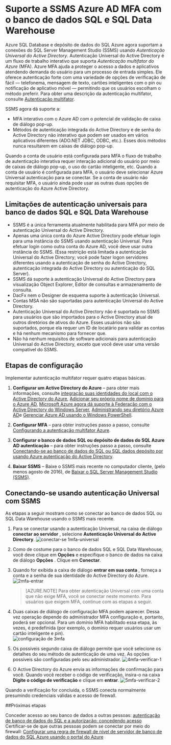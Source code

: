 <properties
   pageTitle="SSMS suporte do Azure AD MFA com o banco de dados SQL e SQL Data Warehouse | Microsoft Azure"
   description="Use Multi-acrescentado autenticação com SSMS para banco de dados SQL e SQL Data Warehouse."
   services="sql-database"
   documentationCenter=""
   authors="BYHAM"
   manager="jhubbard"
   editor=""
   tags=""/>

<tags
   ms.service="sql-database"
   ms.devlang="na"
   ms.topic="article"
   ms.tgt_pltfrm="na"
   ms.workload="data-management"
   ms.date="10/04/2016"
   ms.author="rick.byham@microsoft.com"/>

# <a name="ssms-support-for-azure-ad-mfa-with-sql-database-and-sql-data-warehouse"></a>Suporte a SSMS Azure AD MFA com o banco de dados SQL e SQL Data Warehouse

Azure SQL Database e depósito de dados do SQL Azure agora suportam a conexões do SQL Server Management Studio (SSMS) usando *Autenticação Universal do Active Directory*. Autenticação Universal do Active Directory é um fluxo de trabalho interativo que suporta *Autenticação multifator do Azure* (MFA). Azure MFA ajuda a proteger o acesso a dados e aplicativos atendendo demanda do usuário para um processo de entrada simples. Ele oferece autenticação forte com uma variedade de opções de verificação de fácil — telefonema, mensagem de texto, cartões inteligentes com o pin ou notificação de aplicativo móvel — permitindo que os usuários escolham o método preferir. Para obter uma descrição da autenticação multifator, consulte [Autenticação multifator](../multi-factor-authentication/multi-factor-authentication.md).

SSMS agora dá suporte a:

- MFA interativo com o Azure AD com o potencial de validação de caixa de diálogo pop-up.
- Métodos de autenticação integrada do Active Directory e de senha do Active Directory não interativo que podem ser usados em vários aplicativos diferentes (ADO.NET JDBC, ODBC, etc.). Esses dois métodos nunca resultarem em caixas de diálogo pop-up.

Quando a conta de usuário está configurada para MFA o fluxo de trabalho de autenticação interativa requer interação adicional do usuário por meio de caixas de diálogo pop-up, o uso do cartão inteligente, etc. Quando a conta de usuário é configurada para MFA, o usuário deve selecionar Azure Universal autenticação para se conectar. Se a conta de usuário não requisitar MFA, o usuário ainda pode usar as outras duas opções de autenticação do Azure Active Directory.

## <a name="universal-authentication-limitations-for-sql-database-and-sql-data-warehouse"></a>Limitações de autenticação universais para banco de dados SQL e SQL Data Warehouse

- SSMS é a única ferramenta atualmente habilitada para MFA por meio de autenticação Universal do Active Directory.
- Apenas uma única conta do Azure Active Directory pode efetuar login para uma instância do SSMS usando autenticação Universal. Para efetuar login como outra conta do Azure AD, você deve usar outra instância do SSMS. (Essa restrição está limitada a autenticação Universal do Active Directory; você pode fazer logon servidores diferentes usando a autenticação de senha do Active Directory, autenticação integrada do Active Directory ou autenticação do SQL Server).
- SSMS dá suporte à autenticação Universal do Active Directory para visualização Object Explorer, Editor de consultas e armazenamento de consulta.
- DacFx nem o Designer de esquema suporte à autenticação Universal.
- Contas MSA não são suportadas para autenticação Universal do Active Directory.
- Autenticação Universal do Active Directory não é suportada no SSMS para usuários que são importados para o Active Directory atual de outros diretórios de ativos do Azure. Esses usuários não são suportados, porque ela requer um ID de locatário para validar as contas e há nenhum mecanismo para fornecer que.
- Não há nenhum requisitos de software adicionais para autenticação Universal do Active Directory, exceto que você deve usar uma versão compatível do SSMS.

## <a name="configuration-steps"></a>Etapas de configuração

Implementar autenticação multifator requer quatro etapas básicas.

1. **Configurar um Active Directory do Azure** – para obter mais informações, consulte [integração suas identidades do local com o Active Directory do Azure](../active-directory/active-directory-aadconnect.md), [Adicionar seu próprio nome de domínio para o Azure AD](https://azure.microsoft.com/blog/2012/11/28/windows-azure-now-supports-federation-with-windows-server-active-directory/), [Microsoft Azure agora dá suporte à Federação com o Active Directory do Windows Server](https://azure.microsoft.com/blog/2012/11/28/windows-azure-now-supports-federation-with-windows-server-active-directory/), [Administrando seu diretório Azure AD](https://msdn.microsoft.com/library/azure/hh967611.aspx)e [Gerenciar Azure AD usando o Windows PowerShell](https://msdn.microsoft.com/library/azure/jj151815.aspx).

2. **Configurar MFA** – para obter instruções passo a passo, consulte [Configurando a autenticação multifator Azure](../multi-factor-authentication/multi-factor-authentication-whats-next.md). 

3. **Configurar o banco de dados SQL ou depósito de dados do SQL Azure AD autenticação** – para obter instruções passo a passo, consulte [Conectando-se ao banco de dados do SQL ou SQL dados depósito por usando Azure autenticação do Active Directory](sql-database-aad-authentication.md).

4. **Baixar SSMS** – Baixe o SSMS mais recente no computador cliente, (pelo menos agosto de 2016), de [Baixar o SQL Server Management Studio (SSMS)](https://msdn.microsoft.com/library/mt238290.aspx).

## <a name="connecting-by-using-universal-authentication-with-ssms"></a>Conectando-se usando autenticação Universal com SSMS

As etapas a seguir mostram como se conectar ao banco de dados SQL ou SQL Data Warehouse usando o SSMS mais recente.

1. Para se conectar usando a autenticação Universal, na caixa de diálogo **conectar ao servidor** , selecione **Autenticação Universal do Active Directory**.
![conectar-se 1mfa-universal][1]

2. Como de costume para o banco de dados SQL e SQL Data Warehouse, você deve clique em **Opções** e especifique o banco de dados na caixa de diálogo **Opções** . Clique em **Conectar**.
3. Quando for exibida a caixa de diálogo **entrar em sua conta** , forneça a conta e a senha de sua identidade do Active Directory do Azure.
![2mfa-entrar][2]

    > [AZURE.NOTE] Para obter autenticação Universal com uma conta que não exige MFA, você se conectar neste momento. Para usuários que exigem MFA, continue com as etapas a seguir.
 
4. Duas caixas de diálogo de configuração MFA podem aparecer. Dessa vez operação depende do administrador MFA configuração e, portanto, poderá ser opcional. Para um domínio MFA habilitado essa etapa, às vezes, é predefinida (por exemplo, o domínio requer usuários usar um cartão inteligente e pin).  
![configuração de 3mfa][3]

5. Os possíveis segundo caixa de diálogo permite que você selecione os detalhes do seu método de autenticação de uma vez. As opções possíveis são configuradas pelo seu administrador.
![4mfa-verificar-1][4]
 
6. O Active Directory do Azure envia as informações de confirmação para você. Quando você receber o código de verificação, insira-o na caixa **Digite o código de verificação** e clique em **entrar**.
![5mfa-verificar-2][5]

Quando a verificação for concluída, o SSMS conecta normalmente presumindo credenciais válidas e acesso de firewall.

##<a name="next-steps"></a>Próximas etapas  

Conceder acesso ao seu banco de dados a outras pessoas: [autenticação de banco de dados do SQL e a autorização: concedendo acesso](sql-database-manage-logins.md)  
Certificar-se de que outras pessoas podem se conectar por meio do firewall: [Configurar uma regra de firewall de nível de servidor de banco de dados do SQL Azure usando o portal do Azure](sql-database-configure-firewall-settings.md)


[1]: ./media/sql-database-ssms-mfa-auth/1mfa-universal-connect.png
[2]: ./media/sql-database-ssms-mfa-auth/2mfa-sign-in.png
[3]: ./media/sql-database-ssms-mfa-auth/3mfa-setup.png
[4]: ./media/sql-database-ssms-mfa-auth/4mfa-verify-1.png
[5]: ./media/sql-database-ssms-mfa-auth/5mfa-verify-2.png

